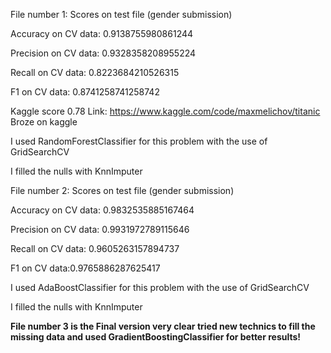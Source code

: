 File number 1: 
Scores on test file (gender submission)

Accuracy on CV data: 0.9138755980861244

Precision on CV data: 0.9328358208955224 

Recall on CV data: 0.8223684210526315 

F1 on CV data: 0.8741258741258742 


Kaggle score 0.78 Link: https://www.kaggle.com/code/maxmelichov/titanic Broze on kaggle


I used RandomForestClassifier for this problem with the use of GridSearchCV

I filled the nulls with KnnImputer


File number 2:
Scores on test file (gender submission)

Accuracy on CV data: 0.9832535885167464

Precision on CV data: 0.9931972789115646

Recall on CV data: 0.9605263157894737

F1 on CV data:0.9765886287625417 

I used AdaBoostClassifier for this problem with the use of GridSearchCV

I filled the nulls with KnnImputer


**File number 3 is the Final version very clear tried new technics to fill the missing data and used GradientBoostingClassifier for better results!**


